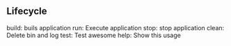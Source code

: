 ## Lifecycle
build: buils application
run: Execute application
stop: stop application
clean: Delete bin and log
test: Test awesome
help: Show this usage